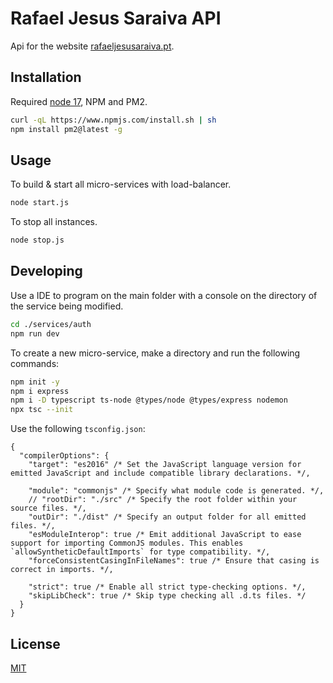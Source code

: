 # Rafael Jesus Saraiva API

Api for the website [rafaeljesusaraiva.pt](https://rafaeljesusaraiva.pt).

## Installation

Required [node 17](https://nodejs.org/en/), NPM and PM2.

```bash
curl -qL https://www.npmjs.com/install.sh | sh
npm install pm2@latest -g
```

## Usage

To build & start all micro-services with load-balancer.

```bash
node start.js
```

To stop all instances.

```bash
node stop.js
```

## Developing

Use a IDE to program on the main folder with a console on the directory of the service being modified.

```bash
cd ./services/auth
npm run dev
```

To create a new micro-service, make a directory and run the following commands:

```bash
npm init -y
npm i express
npm i -D typescript ts-node @types/node @types/express nodemon
npx tsc --init
```

Use the following `tsconfig.json`:

```
{
  "compilerOptions": {
    "target": "es2016" /* Set the JavaScript language version for emitted JavaScript and include compatible library declarations. */,

    "module": "commonjs" /* Specify what module code is generated. */,
    // "rootDir": "./src" /* Specify the root folder within your source files. */,
    "outDir": "./dist" /* Specify an output folder for all emitted files. */,
    "esModuleInterop": true /* Emit additional JavaScript to ease support for importing CommonJS modules. This enables `allowSyntheticDefaultImports` for type compatibility. */,
    "forceConsistentCasingInFileNames": true /* Ensure that casing is correct in imports. */,

    "strict": true /* Enable all strict type-checking options. */,
    "skipLibCheck": true /* Skip type checking all .d.ts files. */
  }
}
```

## License

[MIT](https://choosealicense.com/licenses/mit/)
